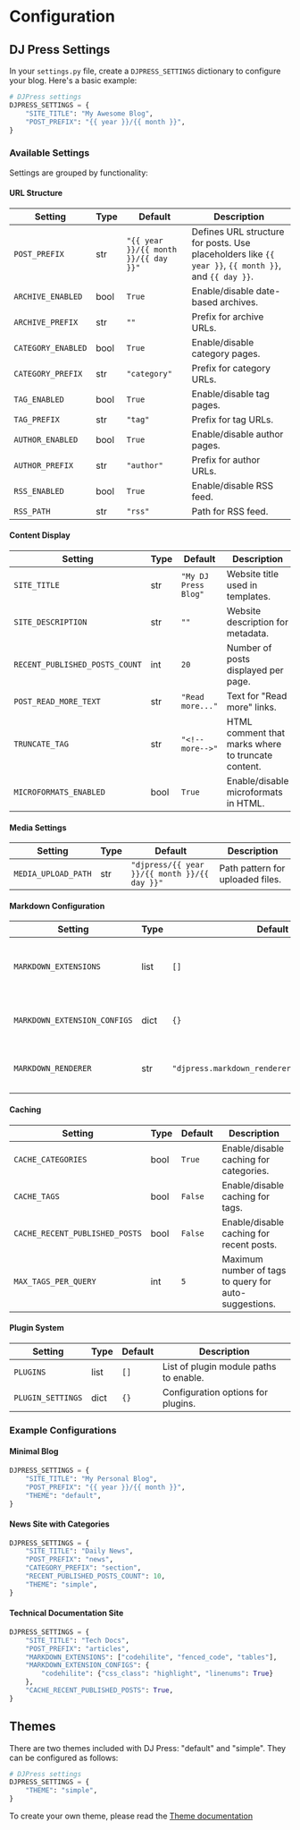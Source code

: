 # Configuration

## DJ Press Settings

In your `settings.py` file, create a `DJPRESS_SETTINGS` dictionary to configure your blog. Here's a basic example:

```python
# DJPress settings
DJPRESS_SETTINGS = {
    "SITE_TITLE": "My Awesome Blog",
    "POST_PREFIX": "{{ year }}/{{ month }}",
}
```

### Available Settings

Settings are grouped by functionality:

#### URL Structure

| Setting            | Type | Default                              | Description                                       |
|--------------------|------|--------------------------------------|---------------------------------------------------|
| `POST_PREFIX`      | str  | `"{{ year }}/{{ month }}/{{ day }}"` | Defines URL structure for posts. Use placeholders like `{{ year }}`, `{{ month }}`, and `{{ day }}`. |
| `ARCHIVE_ENABLED`  | bool | `True`                               | Enable/disable date-based archives.               |
| `ARCHIVE_PREFIX`   | str  | `""`                                 | Prefix for archive URLs.                          |
| `CATEGORY_ENABLED` | bool | `True`                               | Enable/disable category pages.                    |
| `CATEGORY_PREFIX`  | str  | `"category"`                         | Prefix for category URLs.                         |
| `TAG_ENABLED`      | bool | `True`                               | Enable/disable tag pages.                         |
| `TAG_PREFIX`       | str  | `"tag"`                              | Prefix for tag URLs.                              |
| `AUTHOR_ENABLED`   | bool | `True`                               | Enable/disable author pages.                      |
| `AUTHOR_PREFIX`    | str  | `"author"`                           | Prefix for author URLs.                           |
| `RSS_ENABLED`      | bool | `True`                               | Enable/disable RSS feed.                          |
| `RSS_PATH`         | str  | `"rss"`                              | Path for RSS feed.                                |

#### Content Display

| Setting                        | Type | Default              | Description                                        |
|--------------------------------|------|----------------------|----------------------------------------------------|
| `SITE_TITLE`                   | str  | `"My DJ Press Blog"` | Website title used in templates.                   |
| `SITE_DESCRIPTION`             | str  | `""`                 | Website description for metadata.                  |
| `RECENT_PUBLISHED_POSTS_COUNT` | int  | `20`                 | Number of posts displayed per page.                |
| `POST_READ_MORE_TEXT`          | str  | `"Read more..."`     | Text for "Read more" links.                        |
| `TRUNCATE_TAG`                 | str  | `"<!--more-->"`      | HTML comment that marks where to truncate content. |
| `MICROFORMATS_ENABLED`         | bool | `True`               | Enable/disable microformats in HTML.               |

#### Media Settings

| Setting             | Type | Default                                      | Description                        |
|---------------------|------|----------------------------------------------|------------------------------------|
| `MEDIA_UPLOAD_PATH` | str  | `"djpress/{{ year }}/{{ month }}/{{ day }}"` | Path pattern for uploaded files.   |

#### Markdown Configuration

| Setting                     | Type | Default                                        | Description                                    |
|-----------------------------|------|------------------------------------------------|------------------------------------------------|
| `MARKDOWN_EXTENSIONS`       | list | `[]`                                           | List of Python-Markdown extensions to enable.  |
| `MARKDOWN_EXTENSION_CONFIGS`| dict | `{}`                                           | Configuration options for markdown extensions. |
| `MARKDOWN_RENDERER`         | str  | `"djpress.markdown_renderer.default_renderer"` | Path to markdown renderer function.            |

#### Caching

| Setting                       | Type | Default | Description                                           |
|-------------------------------|------|---------|-------------------------------------------------------|
| `CACHE_CATEGORIES`            | bool | `True`  | Enable/disable caching for categories.                |
| `CACHE_TAGS`                  | bool | `False` | Enable/disable caching for tags.                      |
| `CACHE_RECENT_PUBLISHED_POSTS`| bool | `False` | Enable/disable caching for recent posts.              |
| `MAX_TAGS_PER_QUERY`          | int  | `5`     | Maximum number of tags to query for auto-suggestions. |

#### Plugin System

| Setting           | Type | Default | Description                            |
|-------------------|------|---------|----------------------------------------|
| `PLUGINS`         | list | `[]`    | List of plugin module paths to enable. |
| `PLUGIN_SETTINGS` | dict | `{}`    | Configuration options for plugins.     |

### Example Configurations

#### Minimal Blog

```python
DJPRESS_SETTINGS = {
    "SITE_TITLE": "My Personal Blog",
    "POST_PREFIX": "{{ year }}/{{ month }}",
    "THEME": "default",
}
```

#### News Site with Categories

```python
DJPRESS_SETTINGS = {
    "SITE_TITLE": "Daily News",
    "POST_PREFIX": "news",
    "CATEGORY_PREFIX": "section",
    "RECENT_PUBLISHED_POSTS_COUNT": 10,
    "THEME": "simple",
}
```

#### Technical Documentation Site

```python
DJPRESS_SETTINGS = {
    "SITE_TITLE": "Tech Docs",
    "POST_PREFIX": "articles",
    "MARKDOWN_EXTENSIONS": ["codehilite", "fenced_code", "tables"],
    "MARKDOWN_EXTENSION_CONFIGS": {
        "codehilite": {"css_class": "highlight", "linenums": True}
    },
    "CACHE_RECENT_PUBLISHED_POSTS": True,
}
```

## Themes

There are two themes included with DJ Press: "default" and "simple". They can be configured as follows:

```python
# DJPress settings
DJPRESS_SETTINGS = {
    "THEME": "simple",
}
```

To create your own theme, please read the [Theme documentation](themes.md)
